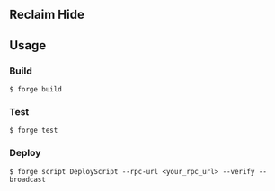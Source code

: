 ## Reclaim Hide

## Usage

### Build

```shell
$ forge build
```

### Test

```shell
$ forge test
```

### Deploy

```shell
$ forge script DeployScript --rpc-url <your_rpc_url> --verify --broadcast
```
